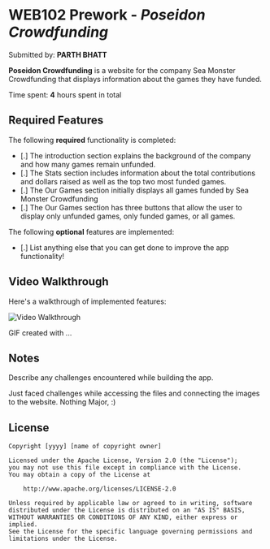 # WEB102 Prework - *Poseidon Crowdfunding*

Submitted by: **PARTH BHATT**

**Poseidon Crowdfunding** is a website for the company Sea Monster Crowdfunding that displays information about the games they have funded.

Time spent: **4** hours spent in total

## Required Features

The following **required** functionality is completed:

* [.] The introduction section explains the background of the company and how many games remain unfunded.
* [.] The Stats section includes information about the total contributions and dollars raised as well as the top two most funded games.
* [.] The Our Games section initially displays all games funded by Sea Monster Crowdfunding
* [.] The Our Games section has three buttons that allow the user to display only unfunded games, only funded games, or all games.

The following **optional** features are implemented:

* [.] List anything else that you can get done to improve the app functionality!

## Video Walkthrough

Here's a walkthrough of implemented features:

<img src='http://i.imgur.com/link/to/your/gif/file.gif' title='Video Walkthrough' width='' alt='Video Walkthrough' />

<!-- Replace this with whatever GIF tool you used! -->
GIF created with ...  
<!-- Recommended tools:
[Kap](https://getkap.co/) for macOS
[ScreenToGif](https://www.screentogif.com/) for Windows
[peek](https://github.com/phw/peek) for Linux. -->

## Notes

Describe any challenges encountered while building the app.

Just faced challenges while accessing the files and connecting the images to the website. Nothing Major, :)

## License

    Copyright [yyyy] [name of copyright owner]

    Licensed under the Apache License, Version 2.0 (the "License");
    you may not use this file except in compliance with the License.
    You may obtain a copy of the License at

        http://www.apache.org/licenses/LICENSE-2.0

    Unless required by applicable law or agreed to in writing, software
    distributed under the License is distributed on an "AS IS" BASIS,
    WITHOUT WARRANTIES OR CONDITIONS OF ANY KIND, either express or implied.
    See the License for the specific language governing permissions and
    limitations under the License.
